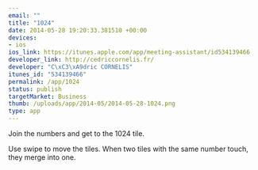 ```yaml
--- 
email: ""
title: "1024"
date: 2014-05-28 19:20:33.381510 +00:00
devices: 
- ios
ios_link: https://itunes.apple.com/app/meeting-assistant/id534139466
developer_link: http://cedriccornelis.fr/
developer: "C\xC3\xA9dric CORNELIS"
itunes_id: "534139466"
permalink: /app/1024
status: publish
targetMarket: Business
thumb: /uploads/app/2014-05/2014-05-28-1024.png
type: app
---
```


Join the numbers and get to the 1024 tile.

Use swipe to move the tiles.
When two tiles with the same number touch, they merge into one.
